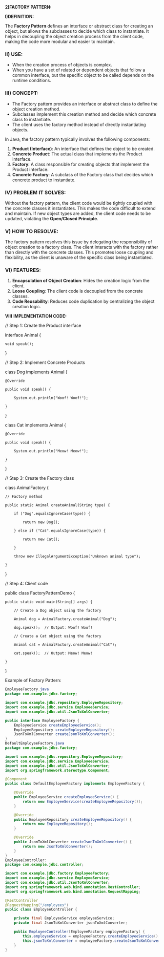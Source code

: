 **2)FACTORY PATTERN:**

**I)DEFINITION:**

The **Factory Pattern** defines an interface or abstract class for creating an object, but allows the subclasses to decide which class to instantiate. It helps in decoupling the object creation process from the client code, making the code more modular and easier to maintain.


### **II) USE:**



* When the creation process of objects is complex.
* When you have a set of related or dependent objects that follow a common interface, but the specific object to be called depends on the runtime conditions.


### **III) CONCEPT:**



* The Factory pattern provides an interface or abstract class to define the object creation method.
* Subclasses implement this creation method and decide which concrete class to instantiate.
* The client uses the factory method instead of directly instantiating objects.

In Java, the factory pattern typically involves the following components:



1. **Product (Interface)**: An interface that defines the object to be created.
2. **Concrete Product**: The actual class that implements the Product interface.
3. **Factory**: A class responsible for creating objects that implement the Product interface.
4. **Concrete Factory**: A subclass of the Factory class that decides which concrete product to instantiate.


### **IV) PROBLEM IT SOLVES:**

Without the factory pattern, the client code would be tightly coupled with the concrete classes it instantiates. This makes the code difficult to extend and maintain. If new object types are added, the client code needs to be updated, violating the **Open/Closed Principle**.


### **V) HOW TO RESOLVE:**

The factory pattern resolves this issue by delegating the responsibility of object creation to a factory class. The client interacts with the factory rather than directly with the concrete classes. This promotes loose coupling and flexibility, as the client is unaware of the specific class being instantiated.


### **VI) FEATURES:**



1. **Encapsulation of Object Creation**: Hides the creation logic from the client.
2. **Loose Coupling**: The client code is decoupled from the concrete classes.
3. **Code Reusability**: Reduces code duplication by centralizing the object creation logic.

**VII) IMPLEMENTATION CODE:**

// Step 1: Create the Product interface

interface Animal {

    void speak();

}

// Step 2: Implement Concrete Products

class Dog implements Animal {

    @Override

    public void speak() {

        System.out.println("Woof! Woof!");

    }

}

class Cat implements Animal {

    @Override

    public void speak() {

        System.out.println("Meow! Meow!");

    }

}

// Step 3: Create the Factory class

class AnimalFactory {

    // Factory method

    public static Animal createAnimal(String type) {

        if ("Dog".equalsIgnoreCase(type)) {

            return new Dog();

        } else if ("Cat".equalsIgnoreCase(type)) {

            return new Cat();

        }

        throw new IllegalArgumentException("Unknown animal type");

    }

}

// Step 4: Client code

public class FactoryPatternDemo {

    public static void main(String[] args) {

        // Create a Dog object using the factory

        Animal dog = AnimalFactory.createAnimal("Dog");

        dog.speak();  // Output: Woof! Woof!

        // Create a Cat object using the factory

        Animal cat = AnimalFactory.createAnimal("Cat");

        cat.speak();  // Output: Meow! Meow!

    }

}

Example of Factory Pattern:
```java
EmployeeFactory.java
package com.example.jdbc.factory;

import com.example.jdbc.repository.EmployeeRepository;
import com.example.jdbc.service.EmployeeService;
import com.example.jdbc.util.JsonToXmlConverter;

public interface EmployeeFactory {
    EmployeeService createEmployeeService();
    EmployeeRepository createEmployeeRepository();
    JsonToXmlConverter createJsonToXmlConverter();
}
DefaultEmployeeFactory.java
package com.example.jdbc.factory;

import com.example.jdbc.repository.EmployeeRepository;
import com.example.jdbc.service.EmployeeService;
import com.example.jdbc.util.JsonToXmlConverter;
import org.springframework.stereotype.Component;

@Component
public class DefaultEmployeeFactory implements EmployeeFactory {

    @Override
    public EmployeeService createEmployeeService() {
        return new EmployeeService(createEmployeeRepository());
    }

    @Override
    public EmployeeRepository createEmployeeRepository() {
        return new EmployeeRepository();
    }

    @Override
    public JsonToXmlConverter createJsonToXmlConverter() {
        return new JsonToXmlConverter();
    }
}
EmployeeController:
package com.example.jdbc.controller;

import com.example.jdbc.factory.EmployeeFactory;
import com.example.jdbc.service.EmployeeService;
import com.example.jdbc.util.JsonToXmlConverter;
import org.springframework.web.bind.annotation.RestController;
import org.springframework.web.bind.annotation.RequestMapping;

@RestController
@RequestMapping("/employees")
public class EmployeeController {

    private final EmployeeService employeeService;
    private final JsonToXmlConverter jsonToXmlConverter;

    public EmployeeController(EmployeeFactory employeeFactory) {
        this.employeeService = employeeFactory.createEmployeeService();
        this.jsonToXmlConverter = employeeFactory.createJsonToXmlConverter();
    }
}

